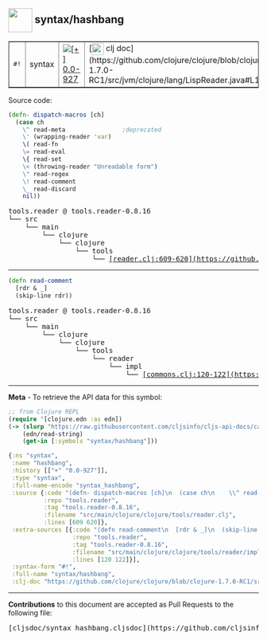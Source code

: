 ## <img width="48px" valign="middle" src="http://i.imgur.com/Hi20huC.png"> syntax/hashbang

 <table border="1">
<tr>
<td><samp>#!</samp></td>
<td>syntax</td>
<td><a href="https://github.com/cljsinfo/cljs-api-docs/tree/0.0-927"><img valign="middle" alt="[+] 0.0-927" src="https://img.shields.io/badge/+-0.0--927-lightgrey.svg"></a> </td>
<td>
[<img height="24px" valign="middle" src="http://i.imgur.com/1GjPKvB.png"> clj doc](https://github.com/clojure/clojure/blob/clojure-1.7.0-RC1/src/jvm/clojure/lang/LispReader.java#L114)
</td>
</tr>
</table>






Source code:

```clj
(defn- dispatch-macros [ch]
  (case ch
    \^ read-meta                ;deprecated
    \' (wrapping-reader 'var)
    \( read-fn
    \= read-eval
    \{ read-set
    \< (throwing-reader "Unreadable form")
    \" read-regex
    \! read-comment
    \_ read-discard
    nil))
```

 <pre>
tools.reader @ tools.reader-0.8.16
└── src
    └── main
        └── clojure
            └── clojure
                └── tools
                    └── <ins>[reader.clj:609-620](https://github.com/clojure/tools.reader/blob/tools.reader-0.8.16/src/main/clojure/clojure/tools/reader.clj#L609-L620)</ins>
</pre>


---

```clj
(defn read-comment
  [rdr & _]
  (skip-line rdr))
```

 <pre>
tools.reader @ tools.reader-0.8.16
└── src
    └── main
        └── clojure
            └── clojure
                └── tools
                    └── reader
                        └── impl
                            └── <ins>[commons.clj:120-122](https://github.com/clojure/tools.reader/blob/tools.reader-0.8.16/src/main/clojure/clojure/tools/reader/impl/commons.clj#L120-L122)</ins>
</pre>

---

__Meta__ - To retrieve the API data for this symbol:

```clj
;; from Clojure REPL
(require '[clojure.edn :as edn])
(-> (slurp "https://raw.githubusercontent.com/cljsinfo/cljs-api-docs/catalog/cljs-api.edn")
    (edn/read-string)
    (get-in [:symbols "syntax/hashbang"]))
```

```clj
{:ns "syntax",
 :name "hashbang",
 :history [["+" "0.0-927"]],
 :type "syntax",
 :full-name-encode "syntax_hashbang",
 :source {:code "(defn- dispatch-macros [ch]\n  (case ch\n    \\^ read-meta                ;deprecated\n    \\' (wrapping-reader 'var)\n    \\( read-fn\n    \\= read-eval\n    \\{ read-set\n    \\< (throwing-reader \"Unreadable form\")\n    \\\" read-regex\n    \\! read-comment\n    \\_ read-discard\n    nil))",
          :repo "tools.reader",
          :tag "tools.reader-0.8.16",
          :filename "src/main/clojure/clojure/tools/reader.clj",
          :lines [609 620]},
 :extra-sources [{:code "(defn read-comment\n  [rdr & _]\n  (skip-line rdr))",
                  :repo "tools.reader",
                  :tag "tools.reader-0.8.16",
                  :filename "src/main/clojure/clojure/tools/reader/impl/commons.clj",
                  :lines [120 122]}],
 :syntax-form "#!",
 :full-name "syntax/hashbang",
 :clj-doc "https://github.com/clojure/clojure/blob/clojure-1.7.0-RC1/src/jvm/clojure/lang/LispReader.java#L114"}

```

---

__Contributions__ to this document are accepted as Pull Requests to the following file:

 <pre>
[cljsdoc/syntax_hashbang.cljsdoc](https://github.com/cljsinfo/cljs-api-docs/blob/master/cljsdoc/syntax_hashbang.cljsdoc)
</pre>

